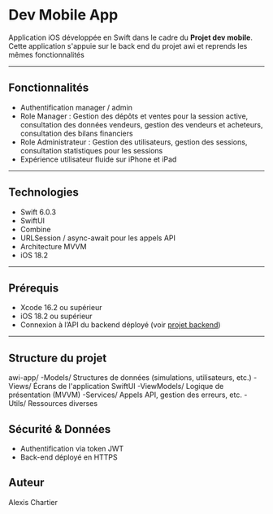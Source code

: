 # Dev Mobile App

Application iOS développée en Swift dans le cadre du **Projet dev mobile**.  
Cette application s'appuie sur le back end du projet awi et reprends les mêmes fonctionnalités

---

## Fonctionnalités

- Authentification manager / admin
- Role Manager : Gestion des dépôts et ventes pour la session active, consultation des données vendeurs, gestion des vendeurs et acheteurs, consultation des bilans financiers
- Role Administrateur : Gestion des utilisateurs, gestion des sessions, consultation statistiques pour les sessions 
- Expérience utilisateur fluide sur iPhone et iPad

---

## Technologies

- Swift 6.0.3
- SwiftUI
- Combine
- URLSession / async-await pour les appels API
- Architecture MVVM
- iOS 18.2

---

## Prérequis

- Xcode 16.2 ou supérieur
- iOS 18.2 ou supérieur
- Connexion à l’API du backend déployé (voir [projet backend](https://github.com/AlexisChartier/awi-back))

---

## Structure du projet
awi-app/
-Models/      Structures de données (simulations, utilisateurs, etc.)
-Views/       Écrans de l'application SwiftUI
-ViewModels/  Logique de présentation (MVVM)
-Services/    Appels API, gestion des erreurs, etc.
-Utils/       Ressources diverses

## Sécurité & Données

- Authentification via token JWT
- Back-end déployé en HTTPS

## Auteur

Alexis Chartier
